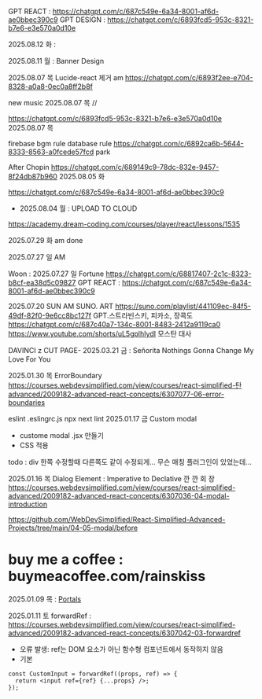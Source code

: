 GPT REACT : https://chatgpt.com/c/687c549e-6a34-8001-af6d-ae0bbec390c9
GPT DESIGN : https://chatgpt.com/c/6893fcd5-953c-8321-b7e6-e3e570a0d10e

2025.08.12 화 : 

2025.08.11 월 : Banner Design

2025.08.07 목
Lucide-react 제거 am https://chatgpt.com/c/6893f2ee-e704-8328-a0a8-0ec0a8ff2b8f

new music 2025.08.07 목
//


https://chatgpt.com/c/6893fcd5-953c-8321-b7e6-e3e570a0d10e 2025.08.07 목

firebase bgm rule database rule
https://chatgpt.com/c/6892ca6b-5644-8333-8563-a0fcede57fcd park

After Chopin
https://chatgpt.com/c/689149c9-78dc-832e-9457-8f24db87b960
2025.08.05 화


https://chatgpt.com/c/687c549e-6a34-8001-af6d-ae0bbec390c9
- 2025.08.04 월 : UPLOAD TO CLOUD

https://academy.dream-coding.com/courses/player/react/lessons/1535

2025.07.29 화 am done


2025.07.27 일 AM


Woon : 2025.07.27 일
Fortune https://chatgpt.com/c/68817407-2c1c-8323-b8cf-ea38d5c09827
GPT REACT : https://chatgpt.com/c/687c549e-6a34-8001-af6d-ae0bbec390c9


2025.07.20 SUN
AM
SUNO. ART
https://suno.com/playlist/441109ec-84f5-49df-82f0-9e6cc8bc127f
GPT.스트라빈스키, 피카소, 장콕도
https://chatgpt.com/c/687c40a7-134c-8001-8483-2412a9119ca0
https://www.youtube.com/shorts/uL5gplhIydI 모스탄 대사

DAVINCI
z
CUT PAGE-
2025.03.21 금 :
Señorita
Nothings Gonna Change My Love For You

2025.01.30 목 ErrorBoundary
https://courses.webdevsimplified.com/view/courses/react-simplified-탄advanced/2009182-advanced-react-concepts/6307077-06-error-boundaries

eslint
.eslingrc.js
npx next lint
2025.01.17 금 Custom modal
- custome modal .jsx 만들기
- CSS 적용

todo : div 한쪽 수정할때 다른쪽도 같이 수정되게... 무슨 매칭 플러그인이 있었는데...

2025.01.16 목
Dialog Element : Imperative to Declative  깐 깐 회  장
https://courses.webdevsimplified.com/view/courses/react-simplified-advanced/2009182-advanced-react-concepts/6307036-04-modal-introduction

https://github.com/WebDevSimplified/React-Simplified-Advanced-Projects/tree/main/04-05-modal/before

# buy me a coffee : buymeacoffee.com/rainskiss
2025.01.09 목 : [Portals](https://courses.webdevsimplified.com/view장courses/react-simplified-advanced/2009182-advanced-react-concepts/6307053-02-portals)

2025.01.11 토 forwardRef :
https://courses.webdevsimplified.com/view/courses/react-simplified-advanced/2009182-advanced-react-concepts/6307042-03-forwardref

- 오류 발생: ref는 DOM 요소가 아닌 함수형 컴포넌트에서 동작하지 않음
- 기본
```
const CustomInput = forwardRef((props, ref) => {
  return <input ref={ref} {...props} />;
});
```

